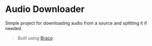 # Audio Downloader

Simple project for downloading audio from a source and splitting it if needed.

> Built using [Braco](https://github.com/HorvatJosip/braco)